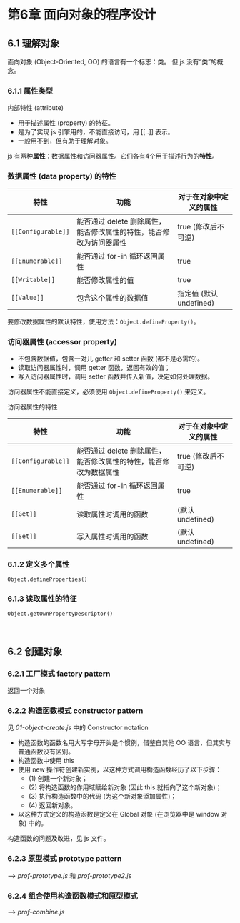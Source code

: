 # 第6章 面向对象的程序设计

## 6.1 理解对象

面向对象 (Object-Oriented, OO) 的语言有一个标志：类。
但 js 没有“类”的概念。

### 6.1.1 属性类型

内部特性 (attribute)
* 用于描述属性 (property) 的特征。
* 是为了实现 js 引擎用的，不能直接访问，用 [[..]] 表示。
* 一般用不到，但有助于理解对象。

js 有两种**属性**：数据属性和访问器属性。它们各有4个用于描述行为的**特性**。

### 数据属性 (data property) 的特性

| 特性 | 功能 | 对于在对象中定义的属性 |
| --- | --- | --- |
| `[[Configurable]]` | 能否通过 delete 删除属性，能否修改属性的特性，能否修改为访问器属性 | true (修改后不可逆) |
| `[[Enumerable]]` | 能否通过 for-in 循环返回属性 | true |
| `[[Writable]]` | 能否修改属性的值 | true |
| `[[Value]]` | 包含这个属性的数据值 | 指定值 (默认 undefined) |

要修改数据属性的默认特性，使用方法：`Object.defineProperty()`。

### 访问器属性 (accessor property)
* 不包含数据值，包含一对儿 getter 和 setter 函数 (都不是必需的)。
* 读取访问器属性时，调用 getter 函数，返回有效的值；
* 写入访问器属性时，调用 setter 函数并传入新值，决定如何处理数据。

访问器属性不能直接定义，必须使用 `Object.defineProperty()` 来定义。

访问器属性的特性

| 特性 | 功能 | 对于在对象中定义的属性 |
| --- | --- | --- |
| `[[Configurable]]` | 能否通过 delete 删除属性，能否修改属性的特性，能否修改为数据属性 | true (修改后不可逆) |
| `[[Enumerable]]` | 能否通过 for-in 循环返回属性 | true |
| `[[Get]]` | 读取属性时调用的函数 | (默认 undefined) |
| `[[Set]]` | 写入属性时调用的函数 | (默认 undefined) |

### 6.1.2 定义多个属性

`Object.defineProperties()`

### 6.1.3 读取属性的特征

`Object.getOwnPropertyDescriptor()`

<br>

## 6.2 创建对象

### 6.2.1 工厂模式 factory pattern

返回一个对象

### 6.2.2 构造函数模式 constructor pattern

见 _01-object-create.js_ 中的 Constructor notation

* 构造函数的函数名用大写字母开头是个惯例，借鉴自其他 OO 语言，但其实与普通函数没有区别。
* 构造函数中使用 this
* 使用 new 操作符创建新实例，以这种方式调用构造函数经历了以下步骤：
    - (1) 创建一个新对象；
    - (2) 将构造函数的作用域赋给新对象 (因此 this 就指向了这个新对象)；
    - (3) 执行构造函数中的代码 (为这个新对象添加属性)；
    - (4) 返回新对象。
* 以这种方式定义的构造函数是定义在 Global 对象 (在浏览器中是 window 对象) 中的。

构造函数的问题及改进，见 js 文件。

### 6.2.3 原型模式 prototype pattern

--> _prof-prototype.js_ 和 _prof-prototype2.js_

### 6.2.4 组合使用构造函数模式和原型模式

--> _prof-combine.js_